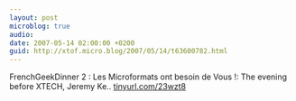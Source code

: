 ```yaml
---
layout: post
microblog: true
audio: 
date: 2007-05-14 02:00:00 +0200
guid: http://xtof.micro.blog/2007/05/14/t63600782.html
---
```

FrenchGeekDinner 2 : Les Microformats ont besoin de Vous !:  The evening before XTECH, Jeremy Ke.. [tinyurl.com/23wzt8](http://tinyurl.com/23wzt8)

